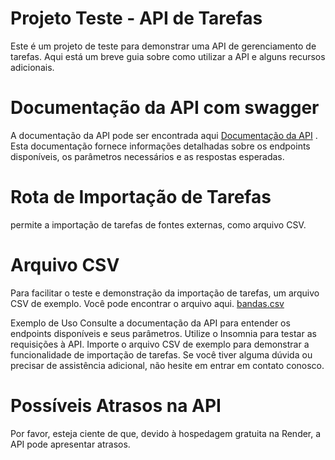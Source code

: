 
# Projeto Teste - API de Tarefas
Este é um projeto de teste para demonstrar uma API de gerenciamento de tarefas. Aqui está um breve guia sobre como utilizar a API e alguns recursos adicionais.

# Documentação da API com swagger
A documentação da API pode ser encontrada aqui [Documentação da API](https://todoapi-tnop.onrender.com/api/docs/swagger/)
. Esta documentação fornece informações detalhadas sobre os endpoints disponíveis, os parâmetros necessários e as respostas esperadas.

# Rota de Importação de Tarefas
permite a importação de tarefas de fontes externas, como arquivo CSV.

# Arquivo CSV
Para facilitar o teste e demonstração da importação de tarefas, um arquivo CSV de exemplo. Você pode encontrar o arquivo aqui.
[bandas.csv](https://github.com/joaofilhox/TodoAPI/files/14823672/bandas.csv)

Exemplo de Uso
Consulte a documentação da API para entender os endpoints disponíveis e seus parâmetros.
Utilize o Insomnia para testar as requisições à API.
Importe o arquivo CSV de exemplo para demonstrar a funcionalidade de importação de tarefas.
Se você tiver alguma dúvida ou precisar de assistência adicional, não hesite em entrar em contato conosco.

# Possíveis Atrasos na API
Por favor, esteja ciente de que, devido à hospedagem gratuita na Render, a API pode apresentar atrasos.
